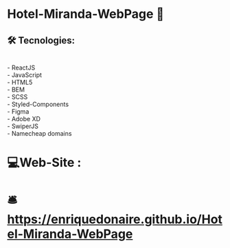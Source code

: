 #   Hotel-Miranda-WebPage 🏨
##  🛠️ Tecnologies: 
<br/>
- ReactJS <br/>
- JavaScript <br/>
- HTML5 <br/>
- BEM <br/>
- SCSS <br/>
- Styled-Components <br/>
- Figma <br/>
- Adobe XD <br/>
- SwiperJS <br/>
- Namecheap domains
<br/>

#  💻Web-Site : 

#   🛎️ https://enriquedonaire.github.io/Hotel-Miranda-WebPage

                                                                                                                                        
